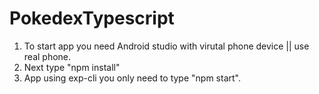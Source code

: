# PokedexTypescript

1) To start app you need Android studio with virutal phone device || use real phone.
2) Next type "npm install"
3) App using exp-cli you only need to type "npm start".
